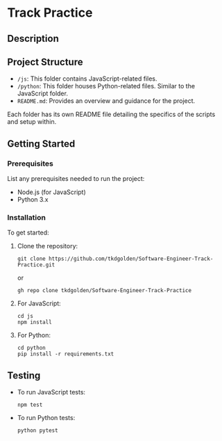 # Track Practice

## Description

<!-- Add a brief desc -->

## Project Structure

- `/js`: This folder contains JavaScript-related files.
- `/python`: This folder houses Python-related files. Similar to the JavaScript folder.
- `README.md`: Provides an overview and guidance for the project.

Each folder has its own README file detailing the specifics of the scripts and setup within.

## Getting Started

### Prerequisites

List any prerequisites needed to run the project:

- Node.js (for JavaScript)
- Python 3.x

### Installation

To get started:

1. Clone the repository:
   ```
   git clone https://github.com/tkdgolden/Software-Engineer-Track-Practice.git
   ```
   or 
   ```
   gh repo clone tkdgolden/Software-Engineer-Track-Practice
   ```
2. For JavaScript:
   ```
   cd js
   npm install
   ```
3. For Python:
   ```
   cd python
   pip install -r requirements.txt
   ```

## Testing

- To run JavaScript tests:
  ```
  npm test
  ```
- To run Python tests:
  ```
  python pytest
  ```
